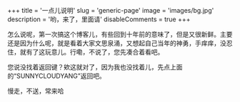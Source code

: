 +++
title = '一点儿说明'
slug = 'generic-page'
image = 'images/bg.jpg'
description = '哟，来了，里面请'
disableComments = true
+++

怎么说呢，第一次搞这个博客儿，有些回到十年前的意味了，但是又很新鲜。主要还是因为什么呢，就是看着大家文思泉涌，又想起自己当年的神勇，手痒痒，没忍住，就有了这玩意儿。行嘞，不说了，您先凑合着看吧。

您说没找着返回键？欸这就对了，因为我也没找着儿，先点上面的“SUNNYCLOUDYANG”返回吧。

慢走，不送，常来哈
